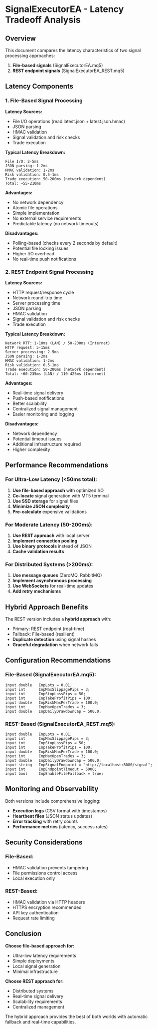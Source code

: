 # SignalExecutorEA - Latency Tradeoff Analysis

## Overview

This document compares the latency characteristics of two signal processing approaches:
1. **File-based signals** (SignalExecutorEA.mq5)
2. **REST endpoint signals** (SignalExecutorEA_REST.mq5)

## Latency Components

### 1. File-Based Signal Processing

**Latency Sources:**
- File I/O operations (read latest.json + latest.json.hmac)
- JSON parsing
- HMAC validation
- Signal validation and risk checks
- Trade execution

**Typical Latency Breakdown:**
```
File I/O: 2-5ms
JSON parsing: 1-2ms
HMAC validation: 1-2ms
Risk validation: 0.5-1ms
Trade execution: 50-200ms (network dependent)
Total: ~55-210ms
```

**Advantages:**
- No network dependency
- Atomic file operations
- Simple implementation
- No external service requirements
- Predictable latency (no network timeouts)

**Disadvantages:**
- Polling-based (checks every 2 seconds by default)
- Potential file locking issues
- Higher I/O overhead
- No real-time push notifications

### 2. REST Endpoint Signal Processing

**Latency Sources:**
- HTTP request/response cycle
- Network round-trip time
- Server processing time
- JSON parsing
- HMAC validation
- Signal validation and risk checks
- Trade execution

**Typical Latency Breakdown:**
```
Network RTT: 1-10ms (LAN) / 50-200ms (Internet)
HTTP request: 5-15ms
Server processing: 2-5ms
JSON parsing: 1-2ms
HMAC validation: 1-2ms
Risk validation: 0.5-1ms
Trade execution: 50-200ms (network dependent)
Total: ~60-235ms (LAN) / 110-425ms (Internet)
```

**Advantages:**
- Real-time signal delivery
- Push-based notifications
- Better scalability
- Centralized signal management
- Easier monitoring and logging

**Disadvantages:**
- Network dependency
- Potential timeout issues
- Additional infrastructure required
- Higher complexity

## Performance Recommendations

### For Ultra-Low Latency (<50ms total):
1. **Use file-based approach** with optimized I/O
2. **Co-locate** signal generation with MT5 terminal
3. **Use SSD storage** for signal files
4. **Minimize JSON complexity**
5. **Pre-calculate** expensive validations

### For Moderate Latency (50-200ms):
1. **Use REST approach** with local server
2. **Implement connection pooling**
3. **Use binary protocols** instead of JSON
4. **Cache validation results**

### For Distributed Systems (>200ms):
1. **Use message queues** (ZeroMQ, RabbitMQ)
2. **Implement asynchronous processing**
3. **Use WebSockets** for real-time updates
4. **Add retry mechanisms**

## Hybrid Approach Benefits

The REST version includes a **hybrid approach** with:
- Primary: REST endpoint (real-time)
- Fallback: File-based (resilient)
- **Duplicate detection** using signal hashes
- **Graceful degradation** when network fails

## Configuration Recommendations

### File-Based (SignalExecutorEA.mq5):
```mql5
input double   InpLots = 0.01;
input int      InpMaxSlippagePips = 3;
input int      InpStopLossPips = 50;
input int      InpTakeProfitPips = 100;
input double   InpRiskMaxPerTrade = 100.0;
input int      InpMaxOpenTrades = 3;
input double   InpDailyDrawdownCap = 500.0;
```

### REST-Based (SignalExecutorEA_REST.mq5):
```mql5
input double   InpLots = 0.01;
input int      InpMaxSlippagePips = 3;
input int      InpStopLossPips = 50;
input int      InpTakeProfitPips = 100;
input double   InpRiskMaxPerTrade = 100.0;
input int      InpMaxOpenTrades = 3;
input double   InpDailyDrawdownCap = 500.0;
input string   InpSignalEndpoint = "http://localhost:8080/signal";
input int      InpEndpointTimeout = 5000;
input bool     InpEnableFileFallback = true;
```

## Monitoring and Observability

Both versions include comprehensive logging:
- **Execution logs** (CSV format with timestamps)
- **Heartbeat files** (JSON status updates)
- **Error tracking** with retry counts
- **Performance metrics** (latency, success rates)

## Security Considerations

### File-Based:
- HMAC validation prevents tampering
- File permissions control access
- Local execution only

### REST-Based:
- HMAC validation via HTTP headers
- HTTPS encryption recommended
- API key authentication
- Request rate limiting

## Conclusion

**Choose file-based approach for:**
- Ultra-low latency requirements
- Simple deployments
- Local signal generation
- Minimal infrastructure

**Choose REST approach for:**
- Distributed systems
- Real-time signal delivery
- Scalability requirements
- Centralized management

The hybrid approach provides the best of both worlds with automatic fallback and real-time capabilities.
